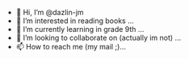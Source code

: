 - 👋 Hi, I’m @dazlin-jm
- 👀 I’m interested in reading books ...
- 🌱 I’m currently learning in grade 9th ...
- 💞️ I’m looking to collaborate on (actually im not) ...
- 📫 How to reach me (my mail ;)...

<!---
dazlin-jm/dazlin-jm is a ✨ special ✨ repository because its `README.md` (this file) appears on your GitHub profile.
You can click the Preview link to take a look at your changes.
--->
